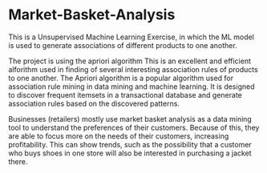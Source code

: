# Market-Basket-Analysis

This is a Unsupervised Machine Learning Exercise, in which the ML model is used to generate associations of different products to one another.

The project is using the apriori algorithm This is an excellent and efficient alforithm used in finding of several interesting association rules of products to one another. The Apriori algorithm is a popular algorithm used for association rule mining in data mining and machine learning. It is designed to discover frequent itemsets in a transactional database and generate association rules based on the discovered patterns.

Businesses (retailers) mostly use market basket analysis as a data mining tool to understand the preferences of their customers. Because of this, they are able to focus more on the needs of their customers, increasing profitability. This can show trends, such as the possibility that a customer who buys shoes in one store will also be interested in purchasing a jacket there.
